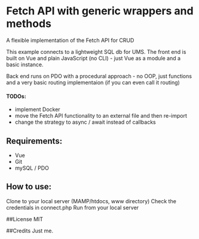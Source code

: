 # Fetch API with generic wrappers and methods
A flexible implementation of the Fetch API for CRUD

This example connects to a lightweight SQL db for UMS. The front end is built on Vue and plain JavaScript (no CLI) - just Vue as a module and a basic instance.

Back end runs on PDO with a procedural approach - no OOP, just functions and a very basic routing implementaion (if you can even call it routing)

#### TODOs: 
- implement Docker
- move the Fetch API functionality to an external file and then re-import
- change the strategy to async / await instead of callbacks

## Requirements:
- Vue 
- Git 
- mySQL / PDO

## How to use:
Clone to your local server (MAMP/htdocs, www directory)
Check the credentials in connect.php
Run from your local server

##License
MIT

##Credits
Just me.
